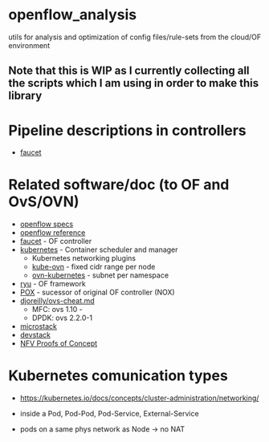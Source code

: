 # openflow_analysis
utils for analysis and optimization of config files/rule-sets from the cloud/OF environment

## Note that this is WIP as I currently collecting all the scripts which I am using in order to make this library

# Pipeline descriptions in controllers

* [faucet](https://github.com/faucetsdn/faucet/blob/master/faucet/faucet_pipeline.py)


# Related software/doc (to OF and OvS/OVN)
* [openflow specs](https://www.opennetworking.org/software-defined-standards/specifications/)
* [openflow reference](https://github.com/noxrepo/openflow)
* [faucet](https://github.com/faucetsdn/faucet) - OF controller 
* [kubernetes](https://github.com/kubernetes/kubernetes) - Container scheduler and manager
	* Kubernetes networking plugins
	* [kube-ovn](https://github.com/alauda/kube-ovn) - fixed cidr range per node
	* [ovn-kubernetes](https://github.com/ovn-org/ovn-kubernetes) - subnet per namespace
* [ryu](https://osrg.github.io/ryu/) - OF framework
* [POX](https://github.com/noxrepo/pox) - sucessor of original OF controller (NOX)
* [djoreilly/ovs-cheat.md](https://gist.github.com/djoreilly/c5ea44663c133b246dd9d42b921f7646)
	* MFC: ovs 1.10 - 
	* DPDK: ovs 2.2.0-1
* [microstack](https://opendev.org/x/microstack)
* [devstack](https://docs.openstack.org/devstack/latest/)
* [NFV Proofs of Concept](https://www.etsi.org/technologies/nfv/nfv-poc)

# Kubernetes comunication types

* https://kubernetes.io/docs/concepts/cluster-administration/networking/
* inside a Pod, Pod-Pod, Pod-Service, External-Service
 
 * pods on a same phys network as Node -> no NAT